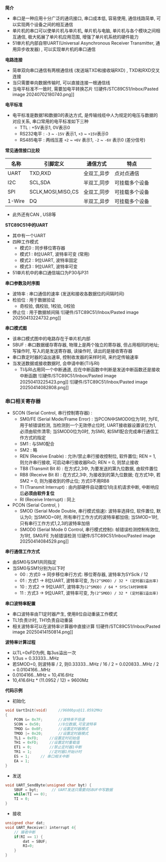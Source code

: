
**简介**
- 串口是一种应用十分广泛的通讯接口, 串口成本低, 容易使用, 通信线路简单, 可以实现两个设备之间的相互通信
- 单片机的串口可以使单片机与单片机, 单片机与电脑, 单片机与各个模块之间相互通信, 极大拓展了单片机应用范围, 增强了单片机系统的硬件能力
- 51单片机内部自带UART(Universal Asynchronous Receiver Transmitter, 通用异步收发器) , 可以实现单片机的串口通信

**电路连接**
- 简单双向串口通信有两根通信线 (发送端TXD和接收端RXD) , TXD和RXD交叉连接
- 当只需要单向数据传输时, 可以直接连接一根通信线
- 当电平标准不一致时, 需要加电平转换芯片
![[硬件/STC89C51/Inbox/Pasted image 20240702180740.png]]

**电平标准**
- 电平标准是数据1和数据0的表达方式, 是传输线缆中人为规定的电压与数据的对应关系, 串口常用的电平标准如下三种
	- TTL : +5V表示1, 0V表示0
	- RS232电平 : `-3` ~ `-15V` 表示1, `+3` ~ `+15V`表示0
	- RS485电平 : 两线压差 `+2` ~ `+6V` 表示1, `-2` ~ `-6V` 表示0 (差分信号)

**常见通信接口比较**

|名称|引脚定义|通信方式|特点|
|-|-|-|-|
|UART|TXD,RXD|全双工,异步|点对点通信|
|I2C|SCL,SDA|半双工,同步|可挂载多个设备|
|SPI|SCLK,MOSI,MISO,CS|全双工,同步|可挂载多个设备|
|1-Wire|DQ|半双工,异步|可挂载多个设备|
- 此外还有CAN , USB等

**STC89C51中的UART**
- 其中有一个UART
- 四种工作模式
	- 模式0 : 同步移位寄存器
	- 模式1 : 8位UART, 波特率可变 (常用)
	- 模式2 : 9位UART, 波特率固定
	- 模式3 : 9位UART, 波特率可变
- 51单片机中的串口通信端口为P30与P31

**串口参数及时序图**
- 波特率 : 串口通信的速率 (发送和接收各数据位的间隔时间)
- 检验位 : 用于数据验证
	- 奇校验, 偶校验, 1校验, 0校验
- 停止位 : 用于数据帧间隔
![[硬件/STC89C51/Inbox/Pasted image 20250413224732.png]]

**串口模式图**
- 该串口模式图中的电路存在于单片机内部
- SBUF : 串口数据缓存寄存器, 物理上是两个独立的寄存器, 但占用相同的地址; 写操作时, 写入的是发送寄存器, 读操作时, 读出的是接收寄存器
- 串口靠定时器的溢出速率, 控制收发器的采样时间, 来约定传输速率
- 当发送数据或接收数据时, 会申请中断(TI与RI)
	- TI与RI占用同一个中断通道, 应在中断函数中判断是发送中断函数还是接收中断函数
![[硬件/STC89C51/Inbox/Pasted image 20250413225423.png]]
![[硬件/STC89C51/Inbox/Pasted image 20250414082808.png]]


### 串口相关寄存器
- SCON (Serial Control, 串行控制寄存器) :
	- SM0/FE (Serial Mode/Frame Error) : 当PCON中SMOD0位为1时, 为FE, 用于帧错误检测, 当检测到一个无效停止位时, UART接收器设置该位为1, 必须由软件清零; 当SMOD0位为0时, 为SM0, 和SM1配合完成串行通信工作方式的指定
	- SM1 : 与SM0配合
	- SM2 : 略
	- REN (Receive Enable) : 允许/禁止串行接收控制位, 软件置位; REN = 1, 则允许串行接收, 可启动串行接收器RxD; REN = 0, 则禁止接收
	- TB8 (Transmit Bit 8) : 在方式2,3中, 为要发送的第九位数据, 由软件置位
	- RB8 (Receive Bit 8) : 在方式2,3中, 为接收到的第九位数据; 在方式1中, 若SM2 = 0, 则为接收到的停止位; 方式0不用RB8
	- TI (Transmit Interrupt) : 由内部硬件自动置位1向主机请求中断, 中断响应后**必须由软件复位**
	- RI (Receive Interrupt) : 同上 
- PCON (Serial Control, )
	- SMOD (Serial Mode Double, 串行模式倍速): 波特率选择位, 软件置位, 默认为0; 当SMOD=0时, 所有串行工作方式的波特率都加倍; 当SMOD=1时, 只有串行工作方式1,2,3的波特率加倍
	- SMOD0 (Serial Mode 0 Control, 串行模式控制): 帧错误检测控制有效位, 为1时, SM0/FE 为帧错误检测
![[硬件/STC89C51/Inbox/Pasted image 20250414084529.png]]

**串行通信工作方式**
- 由SM0与SM1共同指定
- 当SM0与SM1分别为以下时
	- 00 : 方式0 -> 同步移位串行方式: 移位寄存器, 波特率为SYSclk / 12
	- 01 : 方式1 -> 8位UART, 波特率可变, 为`(2^SMOD) / 32 * (定时器1溢出率)`
	- 10 : 方式2 -> 9位UART, 波特率为`(2^SMOD) / 64 * SYSclk时钟频率`
	- 11 : 方式3 -> 9位UART, 波特率可变, 为`(2^SMOD) / 32 * (定时器1溢出率)`

**串口波特率配置**
- 串口波特率由T1定时器产生, 使用8位自动重装工作模式
- TL1负责计时, TH1负责自动重装
- 相关波特率可以在波特率计算器中直接计算
![[硬件/STC89C51/Inbox/Pasted image 20250414150814.png]]

**波特率计算过程**
- 以TL=0xFD为例, 每3us溢出一次
- 1/3us = 0.33333...MHz
- 若SMOD=0, 则波特率 / 2, 则0.33333...MHz / 16 / 2 = 0.020833...MHz / 2 = 0.0104166...MHz
- 0.0104166...MHz = 10,416.6Hz
- 10,416.6Hz * (11.0952 / 12) = 9600Mz

**代码示例**
- 初始化
```c
void UartInit(void)		//9600bps@11.0592MHz
{
	PCON &= 0x7F;		//波特率不倍速
	SCON = 0x50;		//8位数据,可变波特率
	TMOD &= 0x0F;		//设置定时器模式
	TMOD |= 0x20;		//设置定时器模式
	TL1 = 0xFD;		//设置定时初始值
	TH1 = 0xFD;		//设置定时重载值
	ET1 = 0;		//禁止定时器1中断
	TR1 = 1;		//定时器1开始计时
	ES = 1;     // 串口相关中断
	EA = 1;
}
```
- 发送
```c
void UART_SendByte(unsigned char byt) {
	SBUF = byt;      // UART发送只需要向SBUF中写数据
	while(TI == 0);
	TI = 0;
}
```
- 接收
```c
unsigned char dat;
void UART_Receive() interrupt 4{
	// 接收中断
	if(RI == 1) {
		dat = SBUF;
		RI=0;
	}
}
```


